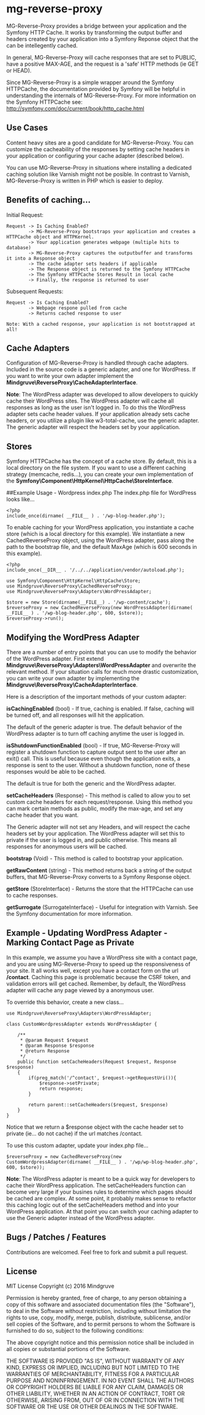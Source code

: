 # mg-reverse-proxy

MG-Reverse-Proxy provides a bridge between your application and the Symfony HTTP Cache.  It works by transforming the output buffer and headers created by your application into a Symfony Reponse object that the can be intellegently cached.

In general, MG-Reverse-Proxy will cache responses that are set to PUBLIC, have a positive MAX-AGE, and the request is a 'safe' HTTP methods (ie GET or HEAD).  

Since MG-Reverse-Proxy is a simple wrapper around the Symfony HTTPCache, the documentation provided by Symfony will be helpful in understanding the internals of  MG-Reverse-Proxy.  For more information on the Symfony HTTPCache see: http://symfony.com/doc/current/book/http_cache.html

## Use Cases
Content heavy sites are a good candidate for MG-Reverse-Proxy.  You can customize the cacheability
of the responses by setting cache headers in your application or configuring your cache adapter (described below).    

You can use MG-Reverse-Proxy in situations where installing a dedicated caching solution like Varnish might not be posible.  In contrast to Varnish, MG-Reverse-Proxy is written in PHP which is easier to deploy.

## Benefits of caching...

Initial Request:

    Request -> Is Caching Enabled?  
            -> MG-Reverse-Proxy bootstraps your application and creates a HTTPCache object and HTTPKernel.
            -> Your application generates webpage (multiple hits to database)
            -> MG-Reverse-Proxy captures the outputbuffer and transforms it into a Response object
            -> The cache adapter sets headers if applicable
            -> The Response object is returned to the Symfony HTTPCache
            -> The Symfony HTTPCache Stores Result in local cache 
            -> Finally, the response is returned to user

Subsequent Requests:

    Request -> Is Caching Enabled?   
            -> Webpage respone pulled from cache
            -> Returns cached response to user
            
    Note: With a cached response, your application is not bootstrapped at all!

## Cache Adapters
Configuration of MG-Reverse-Proxy is handled through cache adapters.  Included in the source code is a generic adapter, and one for WordPress.   If you want to write your own adapter implement the **Mindgruve\ReverseProxy\CacheAdapterInterface**.  

**Note**: The WordPress adapter was developed to allow developers to quickly cache their WordPress sites.  The WordPress adapter will cache all responses as long as the user isn't logged in.  To do this the WordPress adapter sets cache header values.  If your application already sets cache headers, or you utilize a plugin like w3-total-cache, use the generic adapter.  The generic adapter will respect the headers set by your application.

## Stores
Symfony HTTPCache has the concept of a cache store.  By default, this is a local directory on the file system.
If you want to use a different caching strategy (memcache, redis...), you can create your own implementation of the **Symfony\Component\HttpKernel\HttpCache\StoreInterface**.

##Example Usage - Wordpress index.php
The index.php file for WordPress looks like...

    <?php
    include_once(dirname( __FILE__ ) . '/wp-blog-header.php');

To enable caching for your WordPress application, you instantiate a cache store (which is a local directory for this example).  We instantiate a new CachedReverseProxy object, using the WordPress adapter, pass along the path to the bootstrap file, and the default MaxAge (which is 600 seconds in this example).

    <?php 
    include_once(__DIR__ . '/../../application/vendor/autoload.php');

    use Symfony\Component\HttpKernel\HttpCache\Store;
    use Mindgruve\ReverseProxy\CachedReverseProxy;
    use Mindgruve\ReverseProxy\Adapters\WordPressAdapter;

    $store = new Store(dirname(__FILE__) . '/wp-content/cache');
    $reverseProxy = new CachedReverseProxy(new WordPressAdapter(dirname( __FILE__ ) . '/wp-blog-header.php', 600, $store));
    $reverseProxy->run();
      

## Modifying the WordPress Adapter
There are a number of entry points that you can use to modify the behavior of the WordPress adapter.  First extend **Mindgruve\ReverseProxy\Adapters\WordPressAdapter** and overwrite the relevant method.  If your situation calls for much more drastic customization, you can write your own adapter by implementing the **Mindgruve\ReverseProxy\CacheAdapterInterface**.

Here is a description of the important methods of your custom adapter:

**isCachingEnabled** (bool) - If true, caching is enabled.  If false, caching will be turned off, and all responses will hit the application.  

The default of the generic adapter is true.  The default behavior of the WordPress adapter is to turn off caching anytime the user is logged in.    

**isShutdownFunctionEnabled** (bool) - If true, MG-Reverse-Proxy will register a shutdown function to capture output sent to the user after an exit() call.  This is useful because even though the application exits, a response is sent to the user.  Without a shutdown function, none of these responses would be able to be cached. 

The default is true for both the generic and the WordPress adapter.    

**setCacheHeaders** (Response) - This method is called to allow you to set custom cache headers for each request/response.  Using this method you can mark certain methods as public, modify the max-age, and set any cache header that you want.

The Generic adapter will not set any Headers, and will respect the cache headers set by your application.  The WordPress adapter will set this to private if the user is logged in, and public otherwise. This means all responses for anonymous users will be cached.

**bootstrap** (Void) - This method is called to bootstrap your application.  

**getRawContent** (string) - This method returns back a string of the output buffers, that MG-Reverse-Proxy converts to a Symfony Response object.       

**getStore** (StoreInterface) - Returns the store that the HTTPCache can use to cache responses.  

**getSurrogate** (SurrogateInterface) - Useful for integration with Varnish.  See the Symfony documentation for more information.    

## Example - Updating WordPress Adapter - Marking Contact Page as Private
In this example, we assume you have a WordPress site with a contact page, and you are using MG-Reverse-Proxy to speed up the responsiveness of your site.  It all works well, except you have a contact form on the url **/contact**.   Caching this page is problematic because the CSRF token, and validation errors will get cached.  Remember, by default, the WordPress adapter will cache any page viewed by a anonymous user.  

To override this behavior, create a new class...

    use Mindgruve\ReverseProxy\Adapters\WordPressAdapter;
    
    class CustomWordpressAdapter extends WordPressAdapter {
    
        /**
         * @param Request $request
         * @param Response $response
         * @return Response
         */
        public function setCacheHeaders(Request $request, Response $response)
        {
            if(preg_match('/^contact', $request->getRequestUri()){
                $response->setPrivate;
                return response;
            }
        
            return parent::setCacheHeaders($request, $response)
        }
    }

Notice that we return a $response object with the cache header set to private (ie... do not cache) if the url matches  /contact.  

To use this custom adapter, update your index.php file...

    $reverseProxy = new CachedReverseProxy(new CustomWordpressAdapter(dirname( __FILE__ ) . '/wp/wp-blog-header.php', 600, $store));

**Note**:  The WordPress adapter is meant to be a quick way for developers to cache their WordPress application.  The setCacheHeaders function can become very large if your busines rules to determine which pages should be cached are complex.  At some point, it probably makes sense to refactor this caching logic out of the setCacheHeaders method and into your WordPress application. At that point you can switch your caching adapter to use the Generic adapter instead of the WordPress adapter. 

## Bugs / Patches / Features
Contributions are welcomed.  Feel free to fork and submit a pull request.  


## License

MIT License
Copyright (c) 2016 Mindgruve

Permission is hereby granted, free of charge, to any person obtaining a copy of this software and associated documentation files (the "Software"), to deal in the Software without restriction, including without limitation the rights to use, copy, modify, merge, publish, distribute, sublicense, and/or sell copies of the Software, and to permit persons to whom the Software is furnished to do so, subject to the following conditions:

The above copyright notice and this permission notice shall be included in all copies or substantial portions of the Software.

THE SOFTWARE IS PROVIDED "AS IS", WITHOUT WARRANTY OF ANY KIND, EXPRESS OR IMPLIED, INCLUDING BUT NOT LIMITED TO THE WARRANTIES OF MERCHANTABILITY, FITNESS FOR A PARTICULAR PURPOSE AND NONINFRINGEMENT. IN NO EVENT SHALL THE AUTHORS OR COPYRIGHT HOLDERS BE LIABLE FOR ANY CLAIM, DAMAGES OR OTHER LIABILITY, WHETHER IN AN ACTION OF CONTRACT, TORT OR OTHERWISE, ARISING FROM, OUT OF OR IN CONNECTION WITH THE SOFTWARE OR THE USE OR OTHER DEALINGS IN THE SOFTWARE.
